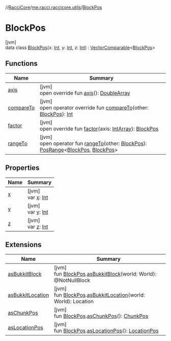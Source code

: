 //[RacciCore](../../../index.md)/[me.racci.raccicore.utils](../index.md)/[BlockPos](index.md)

# BlockPos

[jvm]\
data class [BlockPos](index.md)(x: [Int](https://kotlinlang.org/api/latest/jvm/stdlib/kotlin/-int/index.html), y: [Int](https://kotlinlang.org/api/latest/jvm/stdlib/kotlin/-int/index.html), z: [Int](https://kotlinlang.org/api/latest/jvm/stdlib/kotlin/-int/index.html)) : [VectorComparable](../-vector-comparable/index.md)&lt;[BlockPos](index.md)&gt;

## Functions

| Name | Summary |
|---|---|
| [axis](axis.md) | [jvm]<br>open override fun [axis](axis.md)(): [DoubleArray](https://kotlinlang.org/api/latest/jvm/stdlib/kotlin/-double-array/index.html) |
| [compareTo](index.md#-1735584979%2FFunctions%2F-1216412040) | [jvm]<br>open operator override fun [compareTo](index.md#-1735584979%2FFunctions%2F-1216412040)(other: [BlockPos](index.md)): [Int](https://kotlinlang.org/api/latest/jvm/stdlib/kotlin/-int/index.html) |
| [factor](factor.md) | [jvm]<br>open override fun [factor](factor.md)(axis: [IntArray](https://kotlinlang.org/api/latest/jvm/stdlib/kotlin/-int-array/index.html)): [BlockPos](index.md) |
| [rangeTo](index.md#813730373%2FFunctions%2F-1216412040) | [jvm]<br>open operator fun [rangeTo](index.md#813730373%2FFunctions%2F-1216412040)(other: [BlockPos](index.md)): [PosRange](../-pos-range/index.md)&lt;[BlockPos](index.md), [BlockPos](index.md)&gt; |

## Properties

| Name | Summary |
|---|---|
| [x](x.md) | [jvm]<br>var [x](x.md): [Int](https://kotlinlang.org/api/latest/jvm/stdlib/kotlin/-int/index.html) |
| [y](y.md) | [jvm]<br>var [y](y.md): [Int](https://kotlinlang.org/api/latest/jvm/stdlib/kotlin/-int/index.html) |
| [z](z.md) | [jvm]<br>var [z](z.md): [Int](https://kotlinlang.org/api/latest/jvm/stdlib/kotlin/-int/index.html) |

## Extensions

| Name | Summary |
|---|---|
| [asBukkitBlock](../as-bukkit-block.md) | [jvm]<br>fun [BlockPos](index.md).[asBukkitBlock](../as-bukkit-block.md)(world: World): @NotNullBlock |
| [asBukkitLocation](../as-bukkit-location.md) | [jvm]<br>fun [BlockPos](index.md).[asBukkitLocation](../as-bukkit-location.md)(world: World): Location |
| [asChunkPos](../as-chunk-pos.md) | [jvm]<br>fun [BlockPos](index.md).[asChunkPos](../as-chunk-pos.md)(): [ChunkPos](../-chunk-pos/index.md) |
| [asLocationPos](../as-location-pos.md) | [jvm]<br>fun [BlockPos](index.md).[asLocationPos](../as-location-pos.md)(): [LocationPos](../-location-pos/index.md) |
